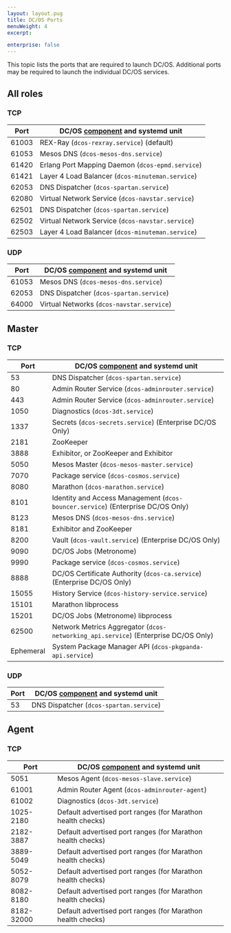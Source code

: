 ```yaml
---
layout: layout.pug
title: DC/OS Ports
menuWeight: 4
excerpt:

enterprise: false
---
```


<!-- This source repo for this topic is https://github.com/dcos/dcos-docs -->


This topic lists the ports that are required to launch DC/OS. Additional ports may be required to launch the individual DC/OS services.

## All roles

### TCP

|Port   |DC/OS [component](/1.8/overview/components/) and systemd unit   | 
|---|---|
|  61003 | REX-Ray (`dcos-rexray.service`) (default) |  
|  61053 |  Mesos DNS (`dcos-mesos-dns.service`) |
|  61420 | Erlang Port Mapping Daemon (`dcos-epmd.service`)  |
|61421 | Layer 4 Load Balancer (`dcos-minuteman.service`)  |  
|62053 |  DNS Dispatcher (`dcos-spartan.service`) |  
|62080 |  Virtual Network Service (`dcos-navstar.service`)  |  
|62501 |  DNS Dispatcher (`dcos-spartan.service`)  |  
|62502 | Virtual Network Service (`dcos-navstar.service`)  |  
|62503 | Layer 4 Load Balancer (`dcos-minuteman.service`)  |  


### UDP

|Port   |DC/OS [component](/1.8/overview/components/) and systemd unit   | 
|---|---|
|61053 | Mesos DNS (`dcos-mesos-dns.service`) |
|  62053 |  DNS Dispatcher (`dcos-spartan.service`) |
|  64000 |  Virtual Networks (`dcos-navstar.service`) |

## Master

### TCP

|Port   |DC/OS [component](/1.8/overview/components/) and systemd unit   | 
|---|---|
|  53 |  DNS Dispatcher (`dcos-spartan.service`) |  
|  80 |  Admin Router Service (`dcos-adminrouter.service`) |  
|  443 |  Admin Router Service (`dcos-adminrouter.service`) |  
|  1050 |  Diagnostics (`dcos-3dt.service`) |   
|  1337 |  Secrets (`dcos-secrets.service`) (Enterprise DC/OS Only) |   <!-- Enterprise --> 
| 2181  | ZooKeeper | `dcos-exhibitor.service` |
| 3888  | Exhibitor, or ZooKeeper and Exhibitor | `dcos-exhibitor.service` |
|  5050 |  Mesos Master (`dcos-mesos-master.service`) |  
|  7070 |  Package service (`dcos-cosmos.service`) |  
|  8080 |  Marathon (`dcos-marathon.service`) | 
| 8101 |  Identity and Access Management (`dcos-bouncer.service`) (Enterprise DC/OS Only) | <!-- Enterprise --> 
|  8123 |  Mesos DNS (`dcos-mesos-dns.service`) |  
| 8181  | Exhibitor and ZooKeeper | `dcos-exhibitor.service` | 
|  8200 | Vault (`dcos-vault.service`) (Enterprise DC/OS Only) |  <!-- Enterprise --> 
| 9090 | DC/OS Jobs (Metronome) | `dcos-metronome.service`|
|  9990 | Package service (`dcos-cosmos.service`) |  
|  8888 | DC/OS Certificate Authority (`dcos-ca.service`) (Enterprise DC/OS Only) | <!-- Enterprise -->   
|  15055 | History Service (`dcos-history-service.service`) | 
| 15101 | Marathon libprocess | `dcos-marathon.service` |
| 15201 | DC/OS Jobs (Metronome) libprocess | `dcos-metronome.service`|
|  62500 | Network Metrics Aggregator (`dcos-networking_api.service`) (Enterprise DC/OS Only) | <!-- Enterprise -->
|  Ephemeral | System Package Manager API (`dcos-pkgpanda-api.service`) | 

### UDP

|Port   |DC/OS [component](/1.8/overview/components/) and systemd unit   | 
|---|---|
|  53 |  DNS Dispatcher (`dcos-spartan.service`)  |

## Agent

### TCP

|Port   |DC/OS [component](/1.8/overview/components/) and systemd unit   | 
|---|---|
|  5051 |  Mesos Agent (`dcos-mesos-slave.service`) |  
|  61001 | Admin Router Agent (`dcos-adminrouter-agent`) |  
|  61002 | Diagnostics (`dcos-3dt.service`) |  
|  1025-2180 | Default advertised port ranges (for Marathon health checks) |  
|   2182-3887| Default advertised port ranges (for Marathon health checks) |  
|  3889-5049| Default advertised port ranges (for Marathon health checks) |  
| 5052-8079| Default advertised port ranges (for Marathon health checks) |  
|8082-8180| Default advertised port ranges (for Marathon health checks) |  
|8182-32000 | Default advertised port ranges (for Marathon health checks) |  
  

